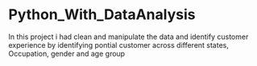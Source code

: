 # Python_With_DataAnalysis
In this project i had clean and manipulate the data and identify customer experience by identifying pontial customer across different states, Occupation, gender and age group
